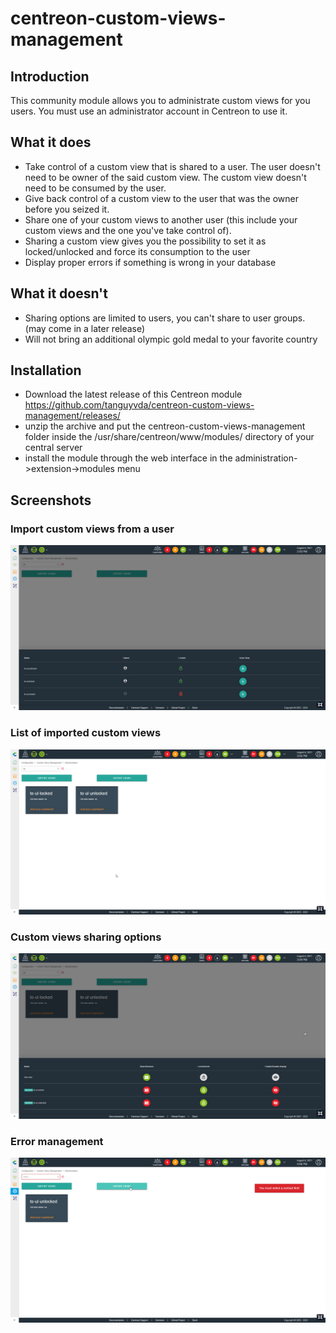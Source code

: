 # centreon-custom-views-management

## Introduction

This community module allows you to administrate custom views for you users. You must use an administrator account in Centreon to use it.

## What it does

- Take control of a custom view that is shared to a user. The user doesn't need to be owner of the said custom view. The custom view doesn't need to be consumed by the user.
- Give back control of a custom view to the user that was the owner before you seized it.
- Share one of your custom views to another user (this include your custom views and the one you've take control of).
- Sharing a custom view gives you the possibility to set it as locked/unlocked and force its consumption to the user
- Display proper errors if something is wrong in your database

## What it doesn't

- Sharing options are limited to users, you can't share to user groups. (may come in a later release)
- Will not bring an additional olympic gold medal to your favorite country

## Installation

- Download the latest release of this Centreon module https://github.com/tanguyvda/centreon-custom-views-management/releases/
- unzip the archive and put the centreon-custom-views-management folder inside the /usr/share/centreon/www/modules/ directory of your central server
- install the module through the web interface in the administration->extension->modules menu


## Screenshots

### Import custom views from a user

![user custom view listing for import](screenshots/import_views.png)

### List of imported custom views

![custom views imported from users](screenshots/imported_views.png)

### Custom views sharing options

![share custom views to a user](screenshots/share_views.png)

### Error management

![display error](screenshots/error_management.png)
